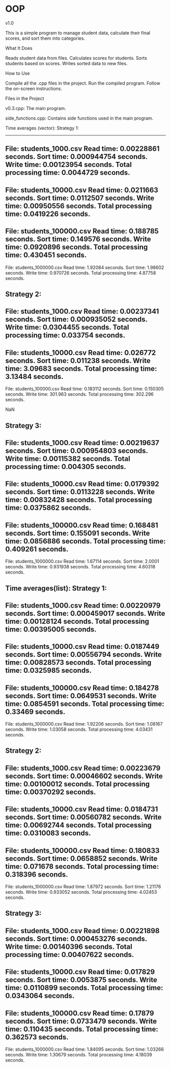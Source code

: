 # OOP
v1.0

This is a simple program to manage student data, calculate their final scores, and sort them into categories.


What It Does


Reads student data from files.
Calculates scores for students.
Sorts students based on scores.
Writes sorted data to new files.


How to Use


Compile all the .cpp files in the project.
Run the compiled program.
Follow the on-screen instructions.


Files in the Project


v0.3.cpp: The main program.

side_functions.cpp: Contains side functions used in the main program.

Time averages (vector):
Strategy 1:

-----------------------------------------
File: students_1000.csv
Read time: 0.00228861 seconds.
Sort time: 0.000944754 seconds.
Write time: 0.00123954 seconds.
Total processing time: 0.0044729 seconds.
-----------------------------------------
File: students_10000.csv
Read time: 0.0211663 seconds.
Sort time: 0.0112507 seconds.
Write time: 0.00950556 seconds.
Total processing time: 0.0419226 seconds.
-----------------------------------------
File: students_100000.csv
Read time: 0.188785 seconds.
Sort time: 0.149576 seconds.
Write time: 0.0920896 seconds.
Total processing time: 0.430451 seconds.
-----------------------------------------
File: students_1000000.csv
Read time: 1.92084 seconds.
Sort time: 1.98602 seconds.
Write time: 0.970726 seconds.
Total processing time: 4.87758 seconds.

Strategy 2:
-----------------------------------------
File: students_1000.csv
Read time: 0.00237341 seconds.
Sort time: 0.000935052 seconds.
Write time: 0.0304455 seconds.
Total processing time: 0.033754 seconds.
-----------------------------------------
File: students_10000.csv
Read time: 0.026772 seconds.
Sort time: 0.011238 seconds.
Write time: 3.09683 seconds.
Total processing time: 3.13484 seconds.
-----------------------------------------
File: students_100000.csv
Read time: 0.183112 seconds.
Sort time: 0.150305 seconds.
Write time: 301.963 seconds.
Total processing time: 302.296 seconds.

NaN

Strategy 3:
-----------------------------------------
File: students_1000.csv
Read time: 0.00219637 seconds.
Sort time: 0.000954803 seconds.
Write time: 0.00115382 seconds.
Total processing time: 0.004305 seconds.
-----------------------------------------
File: students_10000.csv
Read time: 0.0179392 seconds.
Sort time: 0.0113228 seconds.
Write time: 0.00832428 seconds.
Total processing time: 0.0375862 seconds.
-----------------------------------------
File: students_100000.csv
Read time: 0.168481 seconds.
Sort time: 0.155091 seconds.
Write time: 0.0856886 seconds.
Total processing time: 0.409261 seconds.
-----------------------------------------
File: students_1000000.csv
Read time: 1.67114 seconds.
Sort time: 2.0001 seconds.
Write time: 0.931938 seconds.
Total processing time: 4.60318 seconds.

Time averages(list):
Strategy 1:
-----------------------------------------
File: students_1000.csv
Read time: 0.00220979 seconds.
Sort time: 0.000459017 seconds.
Write time: 0.00128124 seconds.
Total processing time: 0.00395005 seconds.
-----------------------------------------
File: students_10000.csv
Read time: 0.0187449 seconds.
Sort time: 0.00556794 seconds.
Write time: 0.00828573 seconds.
Total processing time: 0.0325985 seconds.
-----------------------------------------
File: students_100000.csv
Read time: 0.184278 seconds.
Sort time: 0.0649531 seconds.
Write time: 0.0854591 seconds.
Total processing time: 0.33469 seconds.
-----------------------------------------
File: students_1000000.csv
Read time: 1.92206 seconds.
Sort time: 1.08167 seconds.
Write time: 1.03058 seconds.
Total processing time: 4.03431 seconds.

Strategy 2:
-----------------------------------------
File: students_1000.csv
Read time: 0.00223679 seconds.
Sort time: 0.00046602 seconds.
Write time: 0.00100012 seconds.
Total processing time: 0.00370292 seconds.
-----------------------------------------
File: students_10000.csv
Read time: 0.0184731 seconds.
Sort time: 0.00560782 seconds.
Write time: 0.00692744 seconds.
Total processing time: 0.0310083 seconds.
-----------------------------------------
File: students_100000.csv
Read time: 0.180833 seconds.
Sort time: 0.0658852 seconds.
Write time: 0.071678 seconds.
Total processing time: 0.318396 seconds.
-----------------------------------------
File: students_1000000.csv
Read time: 1.87972 seconds.
Sort time: 1.21176 seconds.
Write time: 0.933052 seconds.
Total processing time: 4.02453 seconds.

Strategy 3:
-----------------------------------------
File: students_1000.csv
Read time: 0.00221898 seconds.
Sort time: 0.000453276 seconds.
Write time: 0.00140396 seconds.
Total processing time: 0.00407622 seconds.
-----------------------------------------
File: students_10000.csv
Read time: 0.017829 seconds.
Sort time: 0.0053875 seconds.
Write time: 0.0110899 seconds.
Total processing time: 0.0343064 seconds.
-----------------------------------------
File: students_100000.csv
Read time: 0.17879 seconds.
Sort time: 0.0733479 seconds.
Write time: 0.110435 seconds.
Total processing time: 0.362573 seconds.
-----------------------------------------
File: students_1000000.csv
Read time: 1.84095 seconds.
Sort time: 1.03266 seconds.
Write time: 1.30679 seconds.
Total processing time: 4.18039 seconds.
